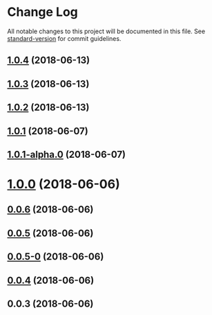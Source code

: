# Change Log

All notable changes to this project will be documented in this file. See [standard-version](https://github.com/conventional-changelog/standard-version) for commit guidelines.

<a name="1.0.4"></a>
## [1.0.4](http://git.imweb.io/youngboo/adam/compare/v1.0.3...v1.0.4) (2018-06-13)



<a name="1.0.3"></a>
## [1.0.3](http://git.imweb.io/youngboo/adam/compare/v1.0.2...v1.0.3) (2018-06-13)



<a name="1.0.2"></a>
## [1.0.2](http://git.imweb.io/youngboo/adam/compare/v1.0.1...v1.0.2) (2018-06-13)



<a name="1.0.1"></a>
## [1.0.1](http://git.imweb.io/youngboo/adam/compare/v1.0.1-alpha.0...v1.0.1) (2018-06-07)



<a name="1.0.1-alpha.0"></a>
## [1.0.1-alpha.0](http://git.imweb.io/youngboo/adam/compare/v1.0.0...v1.0.1-alpha.0) (2018-06-07)



<a name="1.0.0"></a>
# [1.0.0](http://git.imweb.io/youngboo/adam/compare/v0.0.6...v1.0.0) (2018-06-06)



<a name="0.0.6"></a>
## [0.0.6](http://git.imweb.io/youngboo/adam/compare/v0.0.5...v0.0.6) (2018-06-06)



<a name="0.0.5"></a>
## [0.0.5](http://git.imweb.io/youngboo/adam/compare/v0.0.5-0...v0.0.5) (2018-06-06)



<a name="0.0.5-0"></a>
## [0.0.5-0](http://git.imweb.io/youngboo/adam/compare/v0.0.4...v0.0.5-0) (2018-06-06)



<a name="0.0.4"></a>
## [0.0.4](http://git.imweb.io/youngboo/adam/compare/v0.0.3...v0.0.4) (2018-06-06)



<a name="0.0.3"></a>
## 0.0.3 (2018-06-06)
